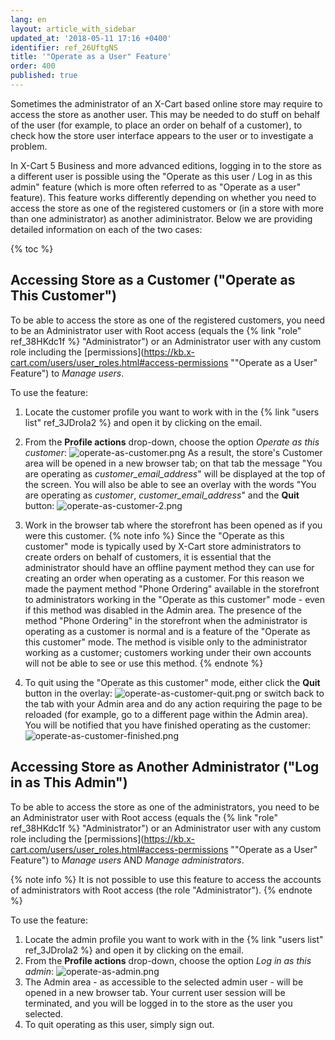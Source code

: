 ```yaml
---
lang: en
layout: article_with_sidebar
updated_at: '2018-05-11 17:16 +0400'
identifier: ref_26UftgNS
title: '"Operate as a User" Feature'
order: 400
published: true
---
```

Sometimes the administrator of an X-Cart based online store may require to access the store as another user. This may be needed to do stuff on behalf of the user (for example, to place an order on behalf of a customer), to check how the store user interface appears to the user or to investigate a problem. 

In X-Cart 5 Business and more advanced editions, logging in to the store as a different user is possible using the "Operate as this user / Log in as this admin" feature (which is more often referred to as "Operate as a user" feature). This feature works differently depending on whether you need to access the store as one of the registered customers or (in a store with more than one administrator) as another adiministrator. Below we are providing detailed information on each of the two cases:

   {% toc %}

## Accessing Store as a Customer ("Operate as This Customer")

To be able to access the store as one of the registered customers, you need to be an Administrator user with Root access (equals the {% link "role" ref_38HKdc1f %} "Administrator") or an Administrator user with any custom role including the [permissions](https://kb.x-cart.com/users/user_roles.html#access-permissions ""Operate as a User" Feature") to *Manage users*.

To use the feature:

   1. Locate the customer profile you want to work with in the {% link "users list" ref_3JDroIa2 %} and open it by clicking on the email.
   2. From the **Profile actions** drop-down, choose the option _Operate as this customer_:
      ![operate-as-customer.png]({{site.baseurl}}/attachments/ref_26UftgNS/operate-as-customer.png)
      As a result, the store's Customer area will be opened in a new browser tab; on that tab the message "You are operating as *customer_email_address*" will be displayed at the top of the screen. You will also be able to see an overlay with the words "You are operating as *customer*, *customer_email_address*" and the **Quit** button:
      ![operate-as-customer-2.png]({{site.baseurl}}/attachments/ref_26UftgNS/operate-as-customer-2.png)
   3. Work in the browser tab where the storefront has been opened as if you were this customer.
      {% note info %}
      Since the "Operate as this customer" mode is typically used by X-Cart store administrators to create orders on behalf of customers, it is essential that the administrator should have an offline payment method they can use for creating an order when operating as a customer. For this reason we made the payment method "Phone Ordering" available in the storefront to administrators working in the "Operate as this customer" mode - even if this method was disabled in the Admin area. The presence of the method "Phone Ordering" in the storefront when the administrator is operating as a customer is normal and is a feature of the "Operate as this customer" mode. The method is visible only to the administrator working as a customer; customers working under their own accounts will not be able to see or use this method.
      {% endnote %}
      
   4. To quit using the "Operate as this customer" mode, either click the **Quit** button in the overlay:
      ![operate-as-customer-quit.png]({{site.baseurl}}/attachments/ref_26UftgNS/operate-as-customer-quit.png)
or switch back to the tab with your Admin area and do any action requiring the page to be reloaded (for example, go to a different page within the Admin area). You will be notified that you have finished operating as the customer:
      ![operate-as-customer-finished.png]({{site.baseurl}}/attachments/ref_26UftgNS/operate-as-customer-finished.png)

## Accessing Store as Another Administrator ("Log in as This Admin")

To be able to access the store as one of the administrators, you need to be an Administrator user with Root access (equals the {% link "role" ref_38HKdc1f %} "Administrator") or an Administrator user with any custom role including the [permissions](https://kb.x-cart.com/users/user_roles.html#access-permissions ""Operate as a User" Feature") to *Manage users* AND *Manage administrators*.

{% note info %}
It is not possible to use this feature to access the accounts of administrators with Root access (the role "Administrator").
{% endnote %}

To use the feature:

   1. Locate the admin profile you want to work with in the {% link "users list" ref_3JDroIa2 %} and open it by clicking on the email.
   2. From the **Profile actions** drop-down, choose the option _Log in as this admin_:
      ![operate-as-admin.png]({{site.baseurl}}/attachments/ref_26UftgNS/operate-as-admin.png)
   3. The Admin area - as accessible to the selected admin user - will be opened in a new browser tab. Your current user session will be terminated, and you will be logged in to the store as the user you selected. 
   4. To quit operating as this user, simply sign out.
